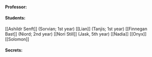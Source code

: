 

#### Professor:


#### Students:
[[Ashildr Senft]] (Sorvian; 1st year)
[[Lian]] (Tanjis; 1st year)
[[Finnegan Bast]] (Niord; 2nd year)
[[Nori Still]] (Jask, 5th year)
[[Nadia]]
[[Onyx]]
[[Solomon]]
#### Secrets:

